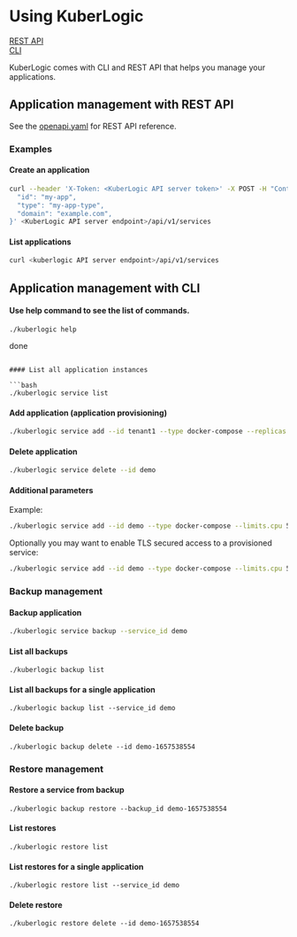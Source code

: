 # Using KuberLogic
[REST API](#application-management-with-REST-API)  
[CLI](#Application-management-with-CLI)


KuberLogic comes with CLI and REST API that helps you manage your applications.

## Application management with REST API
See the [openapi.yaml](https://github.com/kuberlogic/kuberlogic/blob/master/modules/dynamic-apiserver/openapi.yaml) for REST API reference.

### Examples
#### Create an application
```bash
curl --header 'X-Token: <KuberLogic API server token>' -X POST -H "Content-Type: application/json" -d '{
  "id": "my-app",
  "type": "my-app-type",
  "domain": "example.com",
}' <KuberLogic API server endpoint>/api/v1/services
```

#### List applications
```bash
curl <kuberlogic API server endpoint>/api/v1/services
```

## Application management with CLI
#### Use help command to see the list of commands.
```shell
./kuberlogic help
```
    
done
```

#### List all application instances

```bash
./kuberlogic service list
```

#### Add application (application provisioning)

```bash
./kuberlogic service add --id tenant1 --type docker-compose --replicas 1 --domain productname.site
```

#### Delete application

```bash
./kuberlogic service delete --id demo
```

#### Additional parameters

Example:

```bash
./kuberlogic service add --id demo --type docker-compose --limits.cpu 50 --host example.com --replicas 1
```

Optionally you may want to enable TLS secured access to a provisioned service:

```bash
./kuberlogic service add --id demo --type docker-compose --limits.cpu 50 --host example.com --replicas 1 --tls_enabled
```

### Backup management
#### Backup application
```bash
./kuberlogic service backup --service_id demo
```

#### List all backups
```shell
./kuberlogic backup list
```

#### List all backups for a single application
```shell
./kuberlogic backup list --service_id demo
```

#### Delete backup
```shell
./kuberlogic backup delete --id demo-1657538554 
```

### Restore management
#### Restore a service from backup
```shell
./kuberlogic backup restore --backup_id demo-1657538554
```

#### List restores
```shell
./kuberlogic restore list
```

#### List restores for a single application
```shell 
./kuberlogic restore list --service_id demo
```

#### Delete restore
```shell
./kuberlogic restore delete --id demo-1657538554
```